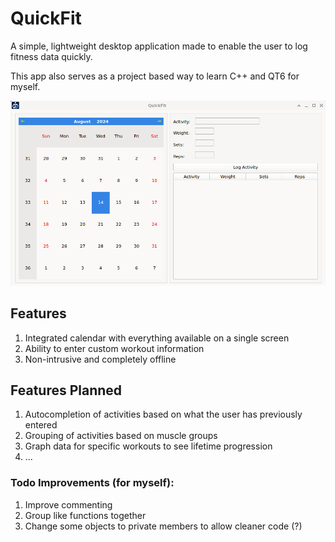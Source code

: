 # QuickFit  
A simple, lightweight desktop application made to enable the user to log fitness data quickly.  

This app also serves as a project based way to learn C++ and QT6 for myself.

![Alt text](./quickfit.png?raw=true "QuickFit")

## Features
1. Integrated calendar with everything available on a single screen
2. Ability to enter custom workout information
3. Non-intrusive and completely offline  

## Features Planned
1. Autocompletion of activities based on what the user has previously entered
2. Grouping of activities based on muscle groups
3. Graph data for specific workouts to see lifetime progression
4. ...

### Todo Improvements (for myself):
1. Improve commenting
2. Group like functions together
3. Change some objects to private members to allow cleaner code (?)


